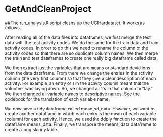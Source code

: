 # GetAndCleanProject

##The run_analysis.R script cleans up the UCIHardataset. It works as follows.

After reading all of the data files into dataframes, we first merge the test data with the test activity codes. We do the same for the train data and train activity codes. In order to do this we need to rename the column of the activity codes so that there are no duplicate column names. We then merge the train and test dataframes to create one really big dataframe called data.


We then extract just the variables that are means or standard deviations from the data dataframe. From there we change the entries in the activity column (the very first column) so that they give a clear description of each activity. For example, an entry of 1 in the activity column meant that the volunteer was laying down. So, we changed all 1's in that column to "lay." We then changed all variable names to descriptive names. See the codebook for the translation of each variable name.


We now have a tidy dataframe called mean_sd_data. However, we want to create another dataframe in which each entry is the mean of each variable (column) for each activity. Hence, we used the ddply function to create the dataframe means_data. Finally, we transpose the means_data dataframe to create a long skinny table.

